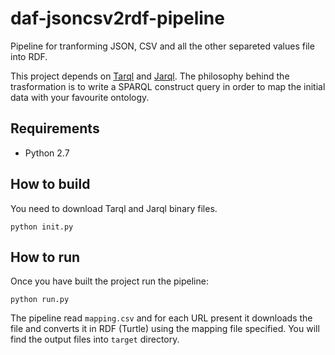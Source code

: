 # daf-jsoncsv2rdf-pipeline
Pipeline for tranforming JSON, CSV and all the other separeted values file into RDF.

This project depends on [Tarql](https://github.com/tarql/tarql) and [Jarql](https://github.com/linked-solutions/jarql). The philosophy behind the trasformation is to write a SPARQL construct query in order to map the initial data with your favourite ontology.

## Requirements
* Python 2.7

## How to build
You need to download Tarql and Jarql binary files.
```
python init.py
```

## How to run
Once you have built the project run the pipeline:
```
python run.py
```

The pipeline read `mapping.csv` and for each URL present it downloads the file and converts it in RDF (Turtle) using the mapping file specified. You will find the output files into `target` directory.
